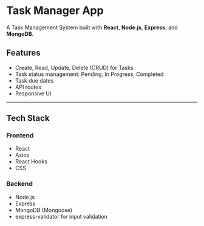 # Task Manager App

A Task Management System built with **React**, **Node.js**, **Express**, and **MongoDB**.

## Features

- Create, Read, Update, Delete (CRUD) for Tasks
- Task status management: Pending, In Progress, Completed
- Task due dates
- API routes
- Responsive UI

---

## Tech Stack

### Frontend
- React
- Axios
- React Hooks
- CSS 

### Backend
- Node.js
- Express
- MongoDB (Mongoose)
- express-validator for input validation

